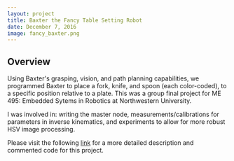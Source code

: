 ```yaml
---
layout: project
title: Baxter the Fancy Table Setting Robot
date: December 7, 2016
image: fancy_baxter.png
---
```


## Overview

Using Baxter's grasping, vision, and path planning capabilities, we programmed Baxter to place a fork, knife,
and spoon (each color-coded), to a specific position relative to a plate. This was a group final project for
ME 495: Embedded Sytems in Robotics at Northwestern University.

I was involved in: writing the master node, measurements/calibrations for parameters in inverse kinematics, and experiments
to allow for more robust HSV image processing.

Please visit the following [link](https://github.com/ShiL1617/ME495_FINAL) for a more detailed description and
commented code for this project.

